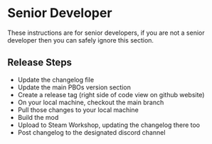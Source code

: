 # Senior Developer
These instructions are for senior developers, if you are not a senior developer then you can safely ignore this section.

## Release Steps
- Update the changelog file
- Update the main PBOs version section
- Create a release tag (right side of code view on github website)
- On your local machine, checkout the main branch
- Pull those changes to your local machine
- Build the mod
- Upload to Steam Workshop, updating the changelog there too
- Post changelog to the designated discord channel
